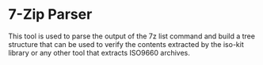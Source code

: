 # 7-Zip Parser

This tool is used to parse the output of the 7z list command and build a tree structure that can be used to verify the
contents extracted by the iso-kit library or any other tool that extracts ISO9660 archives.